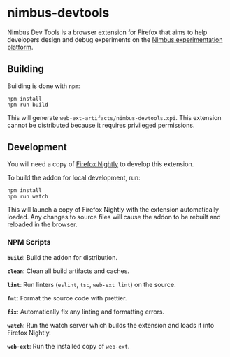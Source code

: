 # nimbus-devtools

Nimbus Dev Tools is a browser extension for Firefox that aims to help developers
design and debug experiments on the [Nimbus experimentation platform][nimbus].


[nimbus]: https://experimenter.services.mozilla.com/nimbus/


## Building

Building is done with `npm`:

```
npm install
npm run build
```

This will generate `web-ext-artifacts/nimbus-devtools.xpi`. This extension
cannot be distributed because it requires privileged permissions.

## Development

You will need a copy of [Firefox Nightly][nightly] to develop this extension.

To build the addon for local development, run:

```
npm install
npm run watch
```

This will launch a copy of Firefox Nightly with the extension automatically
loaded. Any changes to source files will cause the addon to be rebuilt and
reloaded in the browser.


[nightly]: https://www.mozilla.org/en-CA/firefox/channel/desktop/


### NPM Scripts

**`build`**:
Build the addon for distribution.

**`clean`**:
Clean all build artifacts and caches.

**`lint`**:
Run linters (`eslint`, `tsc`, `web-ext lint`) on the source.

**`fmt`**:
Format the source code with prettier.

**`fix`**:
Automatically fix any linting and formatting errors.

**`watch`**:
Run the watch server which builds the extension and loads it into Firefox
Nightly.

**`web-ext`**:
Run the installed copy of `web-ext`.
